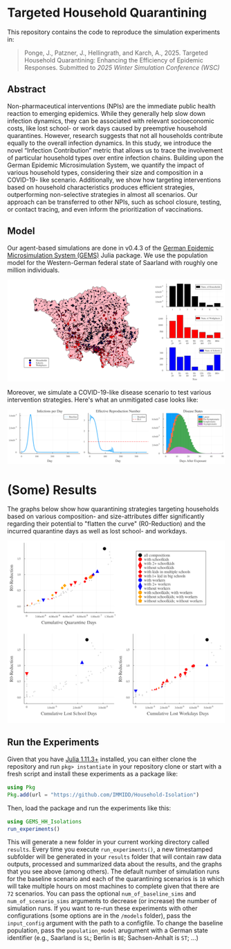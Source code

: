 # Targeted Household Quarantining

This repository contains the code to reproduce the simulation experiments in:

> Ponge, J., Patzner, J., Hellingrath, and Karch, A., 2025. Targeted Household Quarantining: Enhancing the Efficiency of Epidemic Responses. Submitted to *2025 Winter Simulation Conference (WSC)*


## Abstract

Non-pharmaceutical interventions (NPIs) are the immediate public health reaction to emerging epidemics.
While they generally help slow down infection dynamics, they can be associated with relevant socioeconomic costs, like lost school- or work days caused by preemptive household quarantines.
However, research suggests that not all households contribute equally to the overall infection dynamics.
In this study, we introduce the novel “Infection Contribution” metric that allows us to trace the involvement of particular household types over entire infection chains. Building upon the German Epidemic Microsimulation System,
we quantify the impact of various household types, considering their size and composition in a COVID-19- like scenario.
Additionally, we show how targeting interventions based on household characteristics produces efficient strategies, outperforming non-selective strategies in almost all scenarios.
Our approach can be transferred to other NPIs, such as school closure, testing, or contact tracing, and even inform the prioritization of vaccinations.

## Model

Our agent-based simulations are done in v0.4.3 of the [German Epidemic Microsimulation System (GEMS)](https://github.com/IMMIDD/GEMS) Julia package.
We use the population model for the Western-German federal state of Saarland with roughly one million individuals.

![Map & Settings](./img/settings_and_map.png)

Moreover, we simulate a COVID-19-like disease scenario to test various intervention strategies.
Here's what an unmitigated case looks like:

![Baseline Scenario](./img/baseline.png)


# (Some) Results

The graphs below show how quarantining strategies targeting households based on various composition- and size-attributes differ significantly regarding their potential to "flatten the curve" (R0-Reduction) and the incurred quarantine days as well as lost school- and workdays.

![Efficiency Frontier](./img/pareto_fronts.png)


## Run the Experiments

Given that you have [Julia 1.11.3+](https://julialang.org/) installed, 
you can either clone the repository and run `pkg> instantiate` in your repository clone or start with a fresh script and install these experiments as a package like:

```julia
using Pkg
Pkg.add(url = "https://github.com/IMMIDD/Household-Isolation")
```

Then, load the package and run the experiments like this:

```julia
using GEMS_HH_Isolations
run_experiments()
```

This will generate a new folder in your current working directory called `results`.
Every time you execute `run_experiments()`, a new timestamped subfolder will be generated in your `results` folder that will contain raw data outputs, processed and summarized data about the results, and the graphs that you see above (among others).
The default number of simulation runs for the baseline scenario and each of the quarantining scenarios is `10` which will take multiple hours on most machines to complete given that there are `72` scenarios.
You can pass the optional `num_of_baseline_sims` and `num_of_scenario_sims` arguments to decrease (or increase) the number of simulation runs.
If you want to re-run these experiments with other configurations (some options are in the `/models` folder), pass the `input_config` argument with the path to a configfile.
To change the baseline population, pass the `population_model` arugument with a German state identifier (e.g., Saarland is `SL`; Berlin is `BE`; Sachsen-Anhalt is `ST`; ...)